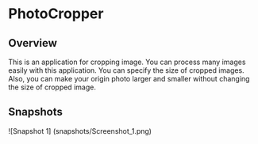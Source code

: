 # PhotoCropper
## Overview
This is an application for cropping image. You can process many images easily with this application. You can specify the size of cropped images. Also, you can make your origin photo larger and smaller without changing the size of cropped image.
## Snapshots
![Snapshot 1]
(snapshots/Screenshot_1.png)
